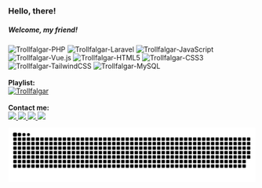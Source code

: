 ### Hello, there!
##### Welcome, my friend!

<div>
  <img alt="Trollfalgar-PHP" src="https://img.shields.io/badge/PHP-777BB4?style=for-the-badge&logo=php&logoColor=white">
  <img alt="Trollfalgar-Laravel" src="https://img.shields.io/badge/Laravel-FF2D20?style=for-the-badge&logo=laravel&logoColor=white">
  <img alt="Trollfalgar-JavaScript" src="https://img.shields.io/badge/JavaScript-F7DF1E?style=for-the-badge&logo=javascript&logoColor=black">
  <img alt="Trollfalgar-Vue.js" src="https://img.shields.io/badge/Vue.js-35495E?style=for-the-badge&logo=vue.js&logoColor=4FC08D">
  <img alt="Trollfalgar-HTML5" src="https://img.shields.io/badge/HTML5-E34F26?style=for-the-badge&logo=html5&logoColor=white">
  <img alt="Trollfalgar-CSS3" src="https://img.shields.io/badge/CSS3-1572B6?style=for-the-badge&logo=css3&logoColor=white">
  <img alt="Trollfalgar-TailwindCSS" src="https://img.shields.io/badge/Tailwind_CSS-38B2AC?style=for-the-badge&logo=tailwind-css&logoColor=white">
  <img alt="Trollfalgar-MySQL" src="https://img.shields.io/badge/MySQL-00000F?style=for-the-badge&logo=mysql&logoColor=white">
</div>

<br>

<div>
  <b>Playlist:</b><br>
  <a href="https://open.spotify.com/playlist/37i9dQZF1FancI4Wfb4h77?si=9de186cce9ef4846" target="_blank">
    <img alt="Trollfalgar" src="https://img.shields.io/badge/Spotify-1ED760?&style=for-the-badge&logo=spotify&logoColor=white">
  </a>
</div>

 <br>
 
<div> 
  <b>Contact me:</b><br>
  <a href="https://instagram.com/trollfalgar" target="_blank">
    <img src="https://img.shields.io/badge/-Instagram-%23E4405F?style=for-the-badge&logo=instagram&logoColor=white" target="_blank">
  </a>
  <a href="https://twitter.com/TheTrollfalgar" target="_blank">
    <img src="https://img.shields.io/badge/Twitter-1DA1F2?style=for-the-badge&logo=twitter&logoColor=white" target="_blank">
  </a> 
  <a href="mailto:trollfalgar@gmail.com">
    <img src="https://img.shields.io/badge/Gmail-D14836?style=for-the-badge&logo=gmail&logoColor=white" target="_blank">
  </a>
  <a href="https://www.linkedin.com/in/tiago-the-oliveira" target="_blank">
    <img src="https://img.shields.io/badge/-LinkedIn-%230077B5?style=for-the-badge&logo=linkedin&logoColor=white" target="_blank">
  </a> 
  
 <br>
  
  ![Snake animation](https://github.com/trollfalgar/trollfalgar/blob/output/github-contribution-grid-snake.svg)
</div>
